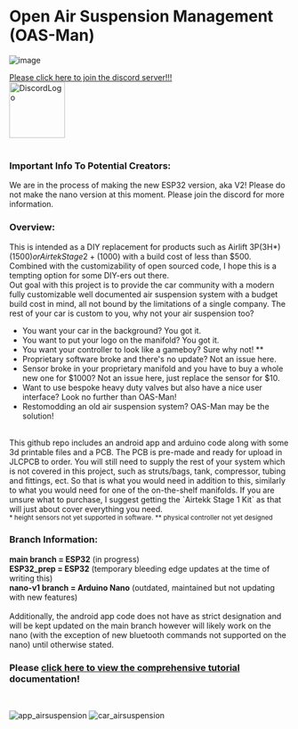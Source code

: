# Open Air Suspension Management (OAS-Man)
![image](https://github.com/user-attachments/assets/2990d62f-51a5-47d8-a54a-e71efa27a2cd)
<!---![image](https://github.com/user-attachments/assets/ea535981-4f51-4782-8f93-9eb1126dc81b)-->

<a href="https://discord.gg/pUf7FmHKpg">
Please click here to join the discord server!!!<br>
<img src="https://seeklogo.com/images/D/discord-logo-134E148657-seeklogo.com.png" alt="DiscordLogo" width="100" height="100">
</a> 

<br>
<br>

### Important Info To Potential Creators:
We are in the process of making the new ESP32 version, aka V2! Please do not make the nano version at this moment. Please join the discord for more information.<br>

### Overview:
This is intended as a DIY replacement for products such as Airlift 3P(3H*) ($1500) or Airtek Stage 2+ ($1000) with a build cost of less than $500. Combined with the customizability of open sourced code, I hope this is a tempting option for some DIY-ers out there.<br>
Out goal with this project is to provide the car community with a modern fully customizable well documented air suspension system with a budget build cost in mind, all not bound by the limitations of a single company. The rest of your car is custom to you, why not your air suspension too?<br>
- You want your car in the background? You got it.<br>
- You want to put your logo on the manifold? You got it.<br>
- You want your controller to look like a gameboy? Sure why not! **<br>
- Proprietary software broke and there's no update? Not an issue here.<br>
- Sensor broke in your proprietary manifold and you have to buy a whole new one for $1000? Not an issue here, just replace the sensor for $10.<br>
- Want to use bespoke heavy duty valves but also have a nice user interface? Look no further than OAS-Man!<br>
- Restomodding an old air suspension system? OAS-Man may be the solution!<br>
<br>
This github repo includes an android app and arduino code along with some 3d printable files and a PCB. The PCB is pre-made and ready for upload in JLCPCB to order. You will still need to supply the rest of your system which is not covered in this project, such as struts/bags, tank, compressor, tubing and fittings, ect. So that is what you would need in addition to this, similarly to what you would need for one of the on-the-shelf manifolds. If you are unsure what to purchase, I suggest getting the `Airtekk Stage 1 Kit` as that will just about cover everything you need.<br>
<sub>* height sensors not yet supported in software. ** physical controller not yet designed</sub><br>

### Branch Information:
**main branch = ESP32** (in progress)<br>
**ESP32_prep = ESP32** (temporary bleeding edge updates at the time of writing this)<br>
**nano-v1 branch = Arduino Nano** (outdated, maintained but not updating with new features)<br>
<br>
Additionally, the android app code does not have as strict designation and will be kept updated on the main branch however will likely work on the nano (with the exception of new bluetooth commands not supported on the nano) until otherwise stated.

### Please [click here to view the comprehensive tutorial](/tutorial/README.md) documentation!<br>
<br>

<!---
**Loose steps:** <br>
1. Order parts, order circuit board on JLPCB website, 3d print parts
2. Solder parts to circuit board, flip all switches to off
    1. For the manifold connector, wire the white wires (abcdefgh) in alphabetical order on the board, so 1 is a, 2 is b, and so on. The 9th wire goes to the spot right above the rest of the wires.
    2. The pressure sensors go in order... 1(manifold) -> FP (board) ... 4 -> RD. In general the order of everything is FRONT PASSENGER, REAR PASSENGER, FRONT DRIVER, REAR DRIVER abbreviatted FP, RP, FD, RD, sorry for the odd order it happened by accident
4. Configure code:
    1. get mac address of HC-06 bluetooth device by using an app or sommething to find it.
    2. Put the mac address in the android code, replacing the old mac address
    3. (Optional) Update the passwords in the app and arduino code if you want
    4. Write code to arduino
5. Circuit board single switch off, on the double switch make the top one on and bottom one off (this will power the arduino by 5v from the buck converter. 12 is bottom switch if you want to use that instead but you can ignore it)
-->


![app_airsuspension](https://user-images.githubusercontent.com/7937950/236578835-0e3a208d-48cf-48e8-a882-4479f1afe35c.png)
![car_airsuspension](https://user-images.githubusercontent.com/7937950/236578918-bfa39ad6-a3b5-4d52-b36a-be34e8c608af.png)
